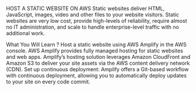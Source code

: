 HOST A STATIC WEBSITE ON AWS
Static websites deliver HTML, JavaScript, images, video and other files to your website visitors. Static websites are very low cost, provide high-levels of reliability, require almost no IT administration, and scale to handle enterprise-level traffic with no additional work.

What You Will Learn ? Host a static website using AWS Amplify in the AWS console. AWS Amplify provides fully managed hosting for static websites and web apps. Amplify’s hosting solution leverages Amazon CloudFront and Amazon S3 to deliver your site assets via the AWS content delivery network (CDN). Set up continuous deployment: Amplify offers a Git-based workflow with continuous deployment, allowing you to automatically deploy updates to your site on every code commit.
